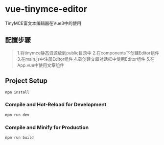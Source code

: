 # vue-tinymce-editor

TinyMCE富文本编辑器在Vue3中的使用

## 配置步骤

> 1.将tinymce静态资源放到public目录中
> 2.在components下创建Editor组件
> 3.在main.js中注册Editor组件
> 4.载创建文章对话框中使用Editor组件
> 5.在App.vue中使用文章组件

## Project Setup

```sh
npm install
```

### Compile and Hot-Reload for Development

```sh
npm run dev
```

### Compile and Minify for Production

```sh
npm run build
```
